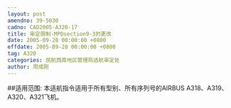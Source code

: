 ```yaml
---
layout: post
amendno: 39-5030
cadno: CAD2005-A320-17
title: 审定限制-MPDsection9-3的更改
date: 2005-09-28 00:00:00 +0800
effdate: 2005-09-28 00:00:00 +0800
tag: A320
categories: 民航西南地区管理局适航审定处
author: 周成刚
---
```


##适用范围:
本适航指令适用于所有型别、所有序列号的AIRBUS A318、A319、A320、A321飞机。

